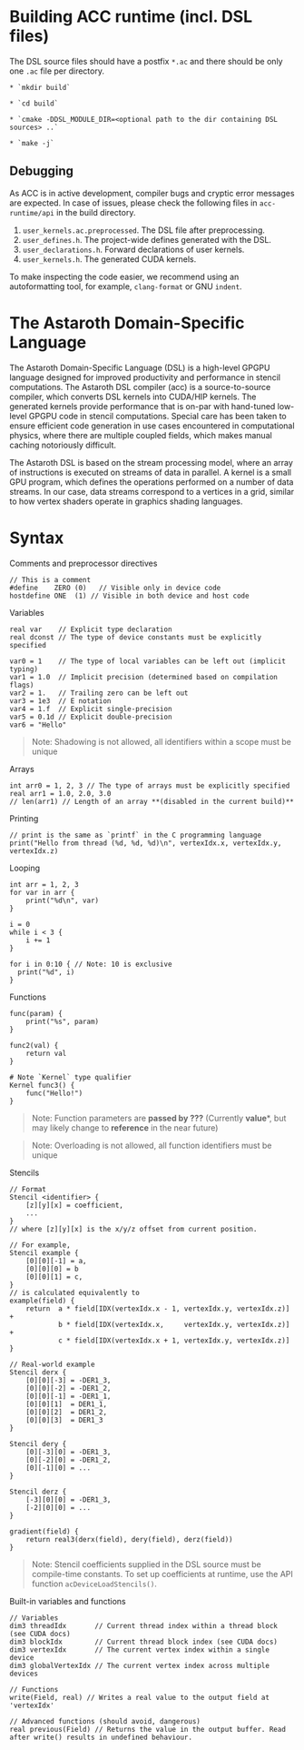 # Building ACC runtime (incl. DSL files)

The DSL source files should have a postfix `*.ac` and there should be only one
`.ac` file per directory.

    * `mkdir build`

    * `cd build`

    * `cmake -DDSL_MODULE_DIR=<optional path to the dir containing DSL sources> ..`

    * `make -j`


## Debugging

As ACC is in active development, compiler bugs and cryptic error messages are
expected. In case of issues, please check the following files in
`acc-runtime/api` in the build directory.

1. `user_kernels.ac.preprocessed`. The DSL file after preprocessing.
1. `user_defines.h`. The project-wide defines generated with the DSL.
1. `user_declarations.h`. Forward declarations of user kernels.
1. `user_kernels.h`. The generated CUDA kernels.

To make inspecting the code easier, we recommend using an
autoformatting tool, for example, `clang-format` or GNU `indent`.


# The Astaroth Domain-Specific Language

The Astaroth Domain-Specific Language (DSL) is a high-level GPGPU language
designed for improved productivity and performance in stencil computations. The
Astaroth DSL compiler (acc) is a source-to-source compiler, which converts
DSL kernels into CUDA/HIP kernels. The generated kernels provide performance
that is on-par with hand-tuned low-level GPGPU code in stencil computations.
Special care has been taken to ensure efficient code generation in use cases
encountered in computational physics, where there are multiple coupled fields,
which makes manual caching notoriously difficult.

The Astaroth DSL is based on the stream processing model, where an array of
instructions is executed on streams of data in parallel. A kernel is a small
GPU program, which defines the operations performed on a number of data streams.
In our case, data streams correspond to a vertices in a grid, similar to how
vertex shaders operate in graphics shading languages.

# Syntax

Comments and preprocessor directives
```
// This is a comment
#define    ZERO (0)   // Visible only in device code
hostdefine ONE  (1) // Visible in both device and host code
```

Variables
```
real var    // Explicit type declaration
real dconst // The type of device constants must be explicitly specified

var0 = 1    // The type of local variables can be left out (implicit typing)
var1 = 1.0  // Implicit precision (determined based on compilation flags)
var2 = 1.   // Trailing zero can be left out
var3 = 1e3  // E notation
var4 = 1.f  // Explicit single-precision
var5 = 0.1d // Explicit double-precision
var6 = "Hello"
```

> Note: Shadowing is not allowed, all identifiers within a scope must be unique

Arrays
```
int arr0 = 1, 2, 3 // The type of arrays must be explicitly specified
real arr1 = 1.0, 2.0, 3.0
// len(arr1) // Length of an array **(disabled in the current build)**
```

Printing
```
// print is the same as `printf` in the C programming language
print("Hello from thread (%d, %d, %d)\n", vertexIdx.x, vertexIdx.y, vertexIdx.z)
```

Looping
```
int arr = 1, 2, 3
for var in arr {
    print("%d\n", var)
}

i = 0
while i < 3 {
    i += 1
}

for i in 0:10 { // Note: 10 is exclusive
  print("%d", i)
}
```

Functions
```
func(param) {
    print("%s", param)
}

func2(val) {
    return val
}

# Note `Kernel` type qualifier
Kernel func3() {
    func("Hello!")
}
```

> Note: Function parameters are **passed by ???** (Currently **value***, but may likely change to **reference** in the near future)

> Note: Overloading is not allowed, all function identifiers must be unique

Stencils
```
// Format
Stencil <identifier> {
    [z][y][x] = coefficient,
    ...
}
// where [z][y][x] is the x/y/z offset from current position.

// For example,
Stencil example {
    [0][0][-1] = a,
    [0][0][0] = b
    [0][0][1] = c,
}
// is calculated equivalently to
example(field) {
    return  a * field[IDX(vertexIdx.x - 1, vertexIdx.y, vertexIdx.z)] +
            b * field[IDX(vertexIdx.x,     vertexIdx.y, vertexIdx.z)] +
            c * field[IDX(vertexIdx.x + 1, vertexIdx.y, vertexIdx.z)]
}

// Real-world example
Stencil derx {
    [0][0][-3] = -DER1_3,
    [0][0][-2] = -DER1_2,
    [0][0][-1] = -DER1_1,
    [0][0][1]  = DER1_1,
    [0][0][2]  = DER1_2,
    [0][0][3]  = DER1_3
}

Stencil dery {
    [0][-3][0] = -DER1_3,
    [0][-2][0] = -DER1_2,
    [0][-1][0] = ...
}

Stencil derz {
    [-3][0][0] = -DER1_3,
    [-2][0][0] = ...
}

gradient(field) {
    return real3(derx(field), dery(field), derz(field))
}
```

> Note: Stencil coefficients supplied in the DSL source must be compile-time constants. To set up coefficients at runtime, use the API function `acDeviceLoadStencils()`.


Built-in variables and functions
```
// Variables
dim3 threadIdx       // Current thread index within a thread block (see CUDA docs)
dim3 blockIdx        // Current thread block index (see CUDA docs)
dim3 vertexIdx       // The current vertex index within a single device
dim3 globalVertexIdx // The current vertex index across multiple devices

// Functions
write(Field, real) // Writes a real value to the output field at 'vertexIdx'

// Advanced functions (should avoid, dangerous)
real previous(Field) // Returns the value in the output buffer. Read after write() results in undefined behaviour.
```
